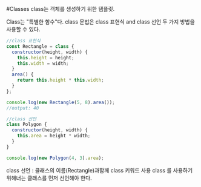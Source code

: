 #Classes
class는 객체를 생성하기 위한 탬플릿.

Class는 "특별한 함수"다. class 문법은 class 표현식 and class 선언 두 가지 방법을 사용할 수 있다.

```js
//class 표현식
const Rectangle = class {
  constructor(height, width) {
    this.height = height;
    this.width = width;
  }
  area() {
    return this.height * this.width;
  }
};

console.log(new Rectangle(5, 8).area());
//output: 40

//class 선언
class Polygon {
  constructor(height, width) {
    this.area = height * width;
  }
}

console.log(new Polygon(4, 3).area);
```

class 선언 : 클래스의 이름(Rectangle)과함께 class 키워드 사용
class 를 사용하기 위해너는 클래스를 먼저 선언해야 한다.
